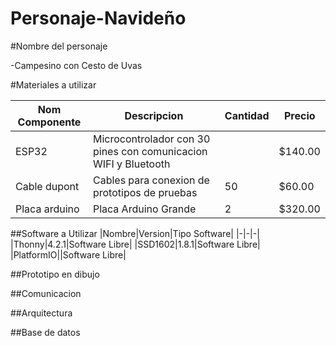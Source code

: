 # Personaje-Navideño


#Nombre del personaje 

-Campesino con Cesto de Uvas 

#Materiales a utilizar

|Nom Componente | Descripcion | Cantidad| Precio|
|-|-|-|-|
|ESP32|Microcontrolador con 30 pines con comunicacion WIFI y Bluetooth||$140.00|
|Cable dupont|Cables para conexion de prototipos de pruebas|50|$60.00|
|Placa arduino|Placa Arduino Grande |2|$320.00|


##Software a Utilizar
|Nombre|Version|Tipo Software|
|-|-|-|
|Thonny|4.2.1|Software Libre|
|SSD1602|1.8.1|Software Libre|
|PlatformIO||Software Libre|

##Prototipo en dibujo


##Comunicacion


##Arquitectura 


##Base de datos


